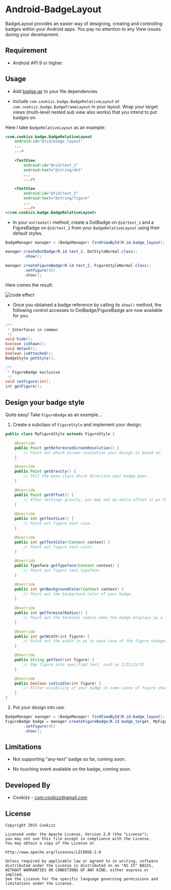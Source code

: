 # Android-BadgeLayout
BadgeLayout provides an easier way of designing, creating and controlling badges within your Android apps. You pay no attention to any View issues during your development.

## Requirement
  
- Android API 9 or higher.
  
## Usage

  - Add [badge.jar](https://github.com/Cookizz/Android-BadgeLayout/blob/master/release/badge.jar) to your file dependencies.

  - Include `com.cookizz.badge.BadgeRelativeLayout` or `com.cookizz.badge.BadgeFrameLayout` in your layout. Wrap your target views (multi-level nested sub view also works) that you intend to put badges on.

  Here I take `BadgeRelativeLayout` as an example:

```xml
<com.cookizz.badge.BadgeRelativeLayout
    android:id="@+id/badge_layout"
    ...
    ...>
    
    <TextView
        android:id="@+id/text_1"
        android:text="@string/dot"
        ...
        .../>

    <TextView
        android:id="@+id/text_2"
        android:text="@string/figure"
        ...
        .../>
</com.cookizz.badge.BadgeRelativeLayout>
```

  - In your `onCreate()` method, create a DotBadge on `@id/text_1` and a FigureBadge on `@id/text_2` from your `BadgeRelativeLayout` using their default styles.

```java
BadgeManager manager = (BadgeManager) findViewById(R.id.badge_layout);

manager.createDotBadge(R.id.text_1, DotStyleNormal.class);
        .show();

manager.createFigureBadge(R.id.text_2, FigureStyleNormal.class);
        .setFigure(45)
        .show();
```

  Here comes the result: 
  
  ![code effect](http://7xawtr.com1.z0.glb.clouddn.com/dot_and_figure_badge.png)
  
  - Once you obtained a badge reference by calling its `show()` method, the following control accesses to DotBadge/FigureBadge are now available for you.

```java
/**
 * Interfaces in common
 */
void hide();
boolean isShown();
void detach();
boolean isAttached();
BadgeStyle getStyle();

/**
 * FigureBadge exclusive
 */
void setFigure(int);
int getFigure();
```

## Design your badge style
  Quite easy! Take `FigureBadge` as an example...
  
  1. Create a subclass of `FigureStyle` and implement your design.
  
```java
public class MyFigureStyle extends FigureStyle {

    @Override
    public Point getReferencedScreenResolution() {
        // Point out which screen resolution your design is based on.
    }

    @Override
    public Point getGravity() {
        // Tell the base class which direction your badge goes.
    }

    @Override
    public Point getOffset() {
        // After settings gravity, you may set an extra offset in px the badge will go.
    }
    
    @Override
    public int getTextSize() {
        // Point out figure text size.
    }

    @Override
    public int getTextColor(Context context) {
        // Point out figure text color.
    }

    @Override
    public Typeface getTypeface(Context context) {
        // Point out figure text typeface.
    }

    @Override
    public int getBackgroundColor(Context context) {
        // Point out the background color of your badge.
    }
    
    @Override
    public int getTerminalRadius() {
        // Point out the terminal radius when the badge displays as a fully round rect.
    }

    @Override
    public int getWidth(int figure) {
        // Point out the width in px in each case of the figure changes.
    }

    @Override
    public String getText(int figure) {
        // Map figure into specified text, such as I/II/IV/VI.
    }

    @Override
    public boolean isVisible(int figure) {
        // Filter visibility of your badge in some cases of figure changes.
    }
}
```
    
  2. Put your design into use.

```java
BadgeManager manager = (BadgeManager) findViewById(R.id.badge_layout);
FigureBadge badge = manager.createFigureBadge(R.id.badge_target, MyFigureStyle.class)
        .setFigure(45)
        .show();
```

## Limitations
  
  * Not supporting "any-text" badge so far, coming soon.
  
  * No touching event available on the badge, coming soon.
  
## Developed By

  * Cookizz - <com.cookizz@gmail.com>

## License

    Copyright 2015 Cookizz

    Licensed under the Apache License, Version 2.0 (the "License");
    you may not use this file except in compliance with the License.
    You may obtain a copy of the License at

    http://www.apache.org/licenses/LICENSE-2.0

    Unless required by applicable law or agreed to in writing, software
    distributed under the License is distributed on an "AS IS" BASIS,
    WITHOUT WARRANTIES OR CONDITIONS OF ANY KIND, either express or implied.
    See the License for the specific language governing permissions and
    limitations under the License.
